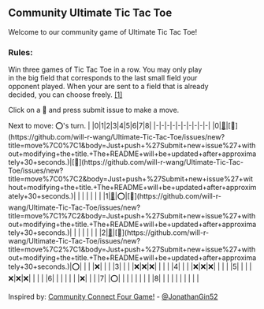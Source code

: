 ## Community Ultimate Tic Tac Toe
Welcome to our community game of Ultimate Tic Tac Toe!

### Rules:
Win three games of Tic Tac Toe in a row. You may only play  
in the big field that corresponds to the last small field your  
opponent played. When your are sent to a field that is already  
decided, you can choose freely. [[1]](https://bejofo.net/ttt)  

Click on a 👾 and press submit issue to make a move.  


Next to move: ⭕️'s turn.
| |0|1|2|3|4|5|6|7|8|
|-|-|-|-|-|-|-|-|-|-|
|0|[👾](https://github.com/will-r-wang/Ultimate-Tic-Tac-Toe/issues/new?title=move%7C0%7C0&body=Just+push+%27Submit+new+issue%27+without+modifying+the+title.+The+README+will+be+updated+after+approximately+30+seconds.)|[👾](https://github.com/will-r-wang/Ultimate-Tic-Tac-Toe/issues/new?title=move%7C0%7C1&body=Just+push+%27Submit+new+issue%27+without+modifying+the+title.+The+README+will+be+updated+after+approximately+30+seconds.)|[👾](https://github.com/will-r-wang/Ultimate-Tic-Tac-Toe/issues/new?title=move%7C0%7C2&body=Just+push+%27Submit+new+issue%27+without+modifying+the+title.+The+README+will+be+updated+after+approximately+30+seconds.)| | | | | | |
|1|[👾](https://github.com/will-r-wang/Ultimate-Tic-Tac-Toe/issues/new?title=move%7C1%7C0&body=Just+push+%27Submit+new+issue%27+without+modifying+the+title.+The+README+will+be+updated+after+approximately+30+seconds.)|⭕️|[👾](https://github.com/will-r-wang/Ultimate-Tic-Tac-Toe/issues/new?title=move%7C1%7C2&body=Just+push+%27Submit+new+issue%27+without+modifying+the+title.+The+README+will+be+updated+after+approximately+30+seconds.)| | | | | | |
|2|[👾](https://github.com/will-r-wang/Ultimate-Tic-Tac-Toe/issues/new?title=move%7C2%7C0&body=Just+push+%27Submit+new+issue%27+without+modifying+the+title.+The+README+will+be+updated+after+approximately+30+seconds.)|[👾](https://github.com/will-r-wang/Ultimate-Tic-Tac-Toe/issues/new?title=move%7C2%7C1&body=Just+push+%27Submit+new+issue%27+without+modifying+the+title.+The+README+will+be+updated+after+approximately+30+seconds.)|⭕️| | | |❌| | |
|3| | | |❌|❌|❌| | | |
|4| | | |❌|❌|❌| | | |
|5| | | |❌|❌|❌| | | |
|6| | | | | | |❌| | |
|7| |⭕️| | | | | | | |
|8| | | | | | | | | |

Inspired by: [Community Connect Four Game!](https://github.com/JonathanGin52/JonathanGin52/) - [@JonathanGin52](https://github.com/jonathangin52)